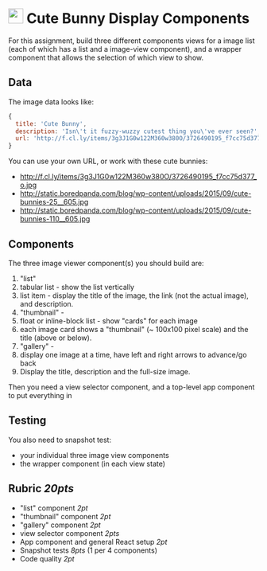 <img src="https://cloud.githubusercontent.com/assets/478864/22186847/68223ce6-e0b1-11e6-8a62-0e3edc96725e.png" width=30> Cute Bunny Display Components
===

For this assignment, build three different components views for a image list (each of which has a list and a image-view component), and a wrapper component that allows the selection of which view to show. 

## Data

The image data looks like:

```js
{ 
  title: 'Cute Bunny',
  description: 'Isn\'t it fuzzy-wuzzy cutest thing you\'ve ever seen?',
  url: 'http://f.cl.ly/items/3g3J1G0w122M360w380O/3726490195_f7cc75d377_o.jpg'
}
```

You can use your own URL, or work with these cute bunnies:

* http://f.cl.ly/items/3g3J1G0w122M360w380O/3726490195_f7cc75d377_o.jpg 
* http://static.boredpanda.com/blog/wp-content/uploads/2015/09/cute-bunnies-25__605.jpg
* http://static.boredpanda.com/blog/wp-content/uploads/2015/09/cute-bunnies-110__605.jpg

## Components

The three image viewer component(s) you should build are:

1. "list" 
  1. tabular list - show the list vertically
  1. list item - display the title of the image, the link (not the  actual image), and description.  
1. "thumbnail" -  
  1. float or inline-block list - show "cards" for each image
  1. each image card shows a "thumbnail" (~ 100x100 pixel scale) and the title (above or below).
1. "gallery" - 
  1. display one image at a time, have left and right arrows to advance/go back
  1. Display the title, description and the full-size image.

Then you need a view selector component, and a top-level app component to put everything in

## Testing

You also need to snapshot test:
* your individual three image view components
* the wrapper component (in each view state)

## Rubric *20pts*
- "list" component *2pt*
- "thumbnail" component *2pt*
- "gallery" component *2pt*
- view selector component *2pts*
- App component and general React setup *2pt*
- Snapshot tests *8pts* (1 per 4 components)
- Code quality *2pt*
